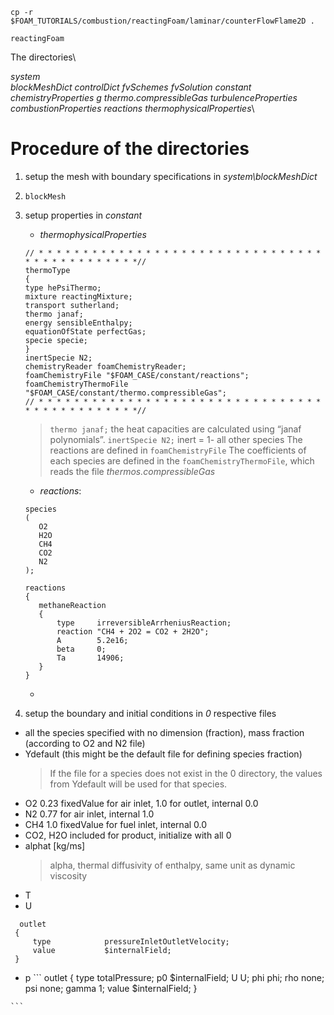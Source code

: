 
`cp -r $FOAM_TUTORIALS/combustion/reactingFoam/laminar/counterFlowFlame2D .`

`reactingFoam`

The directories\

_system_\
_blockMeshDict  controlDict  fvSchemes  fvSolution_
_constant_\
_chemistryProperties   g          thermo.compressibleGas    turbulenceProperties
combustionProperties  reactions  thermophysicalProperties_\

# Procedure of the directories

1. setup the mesh with boundary specifications in _system\blockMeshDict_  
2. `blockMesh`

3. setup properties in _constant_
     - _thermophysicalProperties_
     ```
     // * * * * * * * * * * * * * * * * * * * * * * * * * * * * * * * * * * * * * * * * * * * * *//
    thermoType
    {
    type hePsiThermo;
    mixture reactingMixture;
    transport sutherland;
    thermo janaf; 
    energy sensibleEnthalpy;
    equationOfState perfectGas;
    specie specie;
    }
    inertSpecie N2;
    chemistryReader foamChemistryReader;
    foamChemistryFile "$FOAM_CASE/constant/reactions";
    foamChemistryThermoFile "$FOAM_CASE/constant/thermo.compressibleGas";
    // * * * * * * * * * * * * * * * * * * * * * * * * * * * * * * * * * * * * * * * * * * * * *//
     ```
     > `thermo janaf;`  the heat capacities are calculated using “janaf polynomials”.
     > `inertSpecie N2;` inert = 1- all other species
     > The reactions are defined in `foamChemistryFile`
     > The coefficients of each species are defined in the `foamChemistryThermoFile`, which reads the file _thermos.compressibleGas_ 
     - _reactions_: 
     ```
     species
    (
        O2
        H2O
        CH4
        CO2
        N2
    );

    reactions
    {
        methaneReaction
        {
            type     irreversibleArrheniusReaction;
            reaction "CH4 + 2O2 = CO2 + 2H2O";
            A        5.2e16;
            beta     0;
            Ta       14906;
        }
    }
    ```
    
   -
 4. setup the boundary and initial conditions in _0_ respective files
   - all the species specified with no dimension (fraction), mass fraction (according to O2 and N2 file)
   - Ydefault (this might be the default file for defining species fraction)
     > If the file for a species does not exist in the 0 directory, the values from Ydefault will be used for that species.
   - O2 0.23 fixedValue for air inlet, 1.0 for outlet, internal 0.0
   - N2 0.77 for air inlet, internal 1.0
   - CH4 1.0 fixedValue for fuel inlet, internal 0.0
   - CO2, H2O included for product, initialize with all 0 
   - alphat [kg/ms]
     > alpha, thermal diffusivity of enthalpy, same unit as dynamic viscosity
   - T
   - U
   ```
     outlet
    {
        type            pressureInletOutletVelocity;
        value           $internalField;
    }

   ```
   - p
    ```
     outlet
    {
        type            totalPressure;
        p0              $internalField;
        U               U;
        phi             phi;
        rho             none;
        psi             none;
        gamma           1;
        value           $internalField;
    }

    ```
